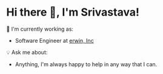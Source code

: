 # Hi there 👋, I'm Srivastava!

🧰  I'm currently working as:
- Software Engineer at <a href="https://github.com/erwin-inc">erwin, Inc</a>

💡 Ask me about:
- Anything, I'm always happy to help in any way that I can.

<!--
**srivastavab/srivastavab** is a ✨ _special_ ✨ repository because its `README.md` (this file) appears on your GitHub profile.

Here are some ideas to get you started:

- 🔭 I’m currently working on ...
- 🌱 I’m currently learning ...
- 👯 I’m looking to collaborate on ...
- 🤔 I’m looking for help with ...
- 💬 Ask me about ...
- 📫 How to reach me: ...
- 😄 Pronouns: ...
- ⚡ Fun fact: ...
-->
